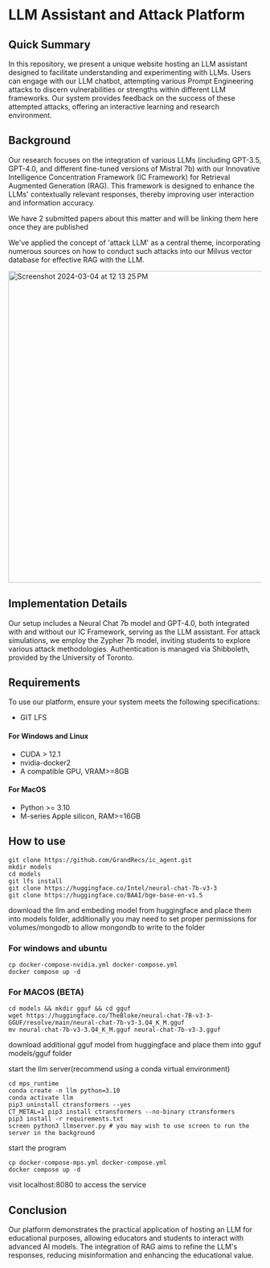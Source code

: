 
# LLM Assistant and Attack Platform

## Quick Summary

In this repository, we present a unique website hosting an LLM assistant designed to facilitate understanding and experimenting with LLMs. Users can engage with our LLM chatbot, attempting various Prompt Engineering attacks to discern vulnerabilities or strengths within different LLM frameworks. Our system provides feedback on the success of these attempted attacks, offering an interactive learning and research environment.

## Background

Our research focuses on the integration of various LLMs (including GPT-3.5, GPT-4.0, and different fine-tuned versions of Mistral 7b) with our Innovative Intelligence Concentration Framework (IC Framework) for Retrieval Augmented Generation (RAG). This framework is designed to enhance the LLMs' contextually relevant responses, thereby improving user interaction and information accuracy.

We have 2 submitted papers about this matter and will be linking them here once they are published

We've applied the concept of 'attack LLM' as a central theme, incorporating numerous sources on how to conduct such attacks into our Milvus vector database for effective RAG with the LLM. 


<img width="619" alt="Screenshot 2024-03-04 at 12 13 25 PM" src="https://github.com/GrandRecs/ic_agent/assets/66585292/4cd7fcc0-5e80-4625-8fd1-8e84827e26b6">


## Implementation Details

Our setup includes a Neural Chat 7b model and GPT-4.0, both integrated with and without our IC Framework, serving as the LLM assistant. For attack simulations, we employ the Zypher 7b model, inviting students to explore various attack methodologies. Authentication is managed via Shibboleth, provided by the University of Toronto.

## Requirements

To use our platform, ensure your system meets the following specifications:

- GIT LFS
#### For Windows and Linux
- CUDA > 12.1
- nvidia-docker2
- A compatible GPU, VRAM>=8GB
#### For MacOS
- Python >= 3.10
- M-series Apple silicon, RAM>=16GB


## How to use

```
git clone https://github.com/GrandRecs/ic_agent.git
mkdir models
cd models
git lfs install
git clone https://huggingface.co/Intel/neural-chat-7b-v3-3
git clone https://huggingface.co/BAAI/bge-base-en-v1.5
```
download the llm and embeding model from huggingface and place them into models folder,
additionally you may need to set proper permissions for volumes/mongodb to allow mongondb to write to the folder


### For windows and ubuntu
```
cp docker-compose-nvidia.yml docker-compose.yml
docker compose up -d
```

### For MACOS (BETA)
```
cd models && mkdir gguf && cd gguf
wget https://huggingface.co/TheBloke/neural-chat-7B-v3-3-GGUF/resolve/main/neural-chat-7b-v3-3.Q4_K_M.gguf
mv neural-chat-7b-v3-3.Q4_K_M.gguf neural-chat-7b-v3-3.gguf
```
download additional gguf model from huggingface and place them into gguf models/gguf folder

start the llm server(recommend using a conda virtual environment)
```
cd mps_runtime
conda create -n llm python=3.10
conda activate llm
pip3 uninstall ctransformers --yes
CT_METAL=1 pip3 install ctransformers --no-binary ctransformers
pip3 install -r requirements.txt
screen python3 llmserver.py # you may wish to use screen to run the server in the background
```

start the program
```
cp docker-compose-mps.yml docker-compose.yml
docker compose up -d
```

visit localhost:8080 to access the service

## Conclusion

Our platform demonstrates the practical application of hosting an LLM for educational purposes, allowing educators and students to interact with advanced AI models. The integration of RAG aims to refine the LLM's responses, reducing misinformation and enhancing the educational value.

